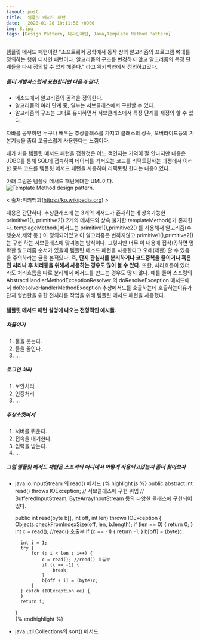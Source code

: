 ```yaml
---
layout: post
title:  템플릿 메서드 패턴
date:   2020-01-28 10:11:50 +0900
img: 8.jpg
tags: [Design Pattern, 디자인패턴, Java,Template Method Pattern]
---
```

템플릿 메서드 패턴이란 "소프트웨어 공학에서 동작 상의 알고리즘의 프로그램 뼈대를 정의하는 행위 디자인 패턴이다. 알고리즘의 구조를 변경하지 않고 알고리즘의 특정 단계들을 다시 정의할 수 있게 해준다." 라고 위키백과에서 정의하고있다.
##### 좀더 개발자스럽게 표현한다면 다음과 같다. 
* 메소드에서 알고리즘의 골격을 정의한다.
* 알고리즘의 여러 단계 중, 일부는 서브클래스에서 구현할 수 있다.
* 알고리즘의 구조는 그대로 유지하면서 서브클래스에서 특정 단계를 재정의 할 수 있다.

자바를 공부하면 누구나 배우는 추상클래스를 가지고 클래스의 상속, 오버라이드등의 기본기능을 좀더 고급스럽게 사용한다는 느낌이다.

내가 처음 템플릿 메서드 패턴을 접한것은 어느 책인지는 기억이 잘 안나지만 내용은 JDBC를 통해 SQL에 접속하여 데이터를 가저오는 코드를 리팩토링하는 과정에서 이러한 중복 코드를 템플릿 메서드 패턴을 사용하여 리팩토링 한다는 내용이였다.


아래 그림은 템플릿 메서드 패턴에대한 UML이다. 
![Template Method design pattern.]({{site.baseurl}}/images/pages/20200128/templatemethodpattern_01.jpg)

< 출처:위키백과(https://ko.wikipedia.org) >

내용은 간단하다. 추상클래스에 는 3개의 메서드가 존재하는데 상속가능한 primitive1(), primitive2() 2개의 메서드와 상속 불가한 templateMethod()가 존재한다.
templageMethod()메서드는 primitive1(),primitive2() 를 사용해서 알고리즘(수행순서,제약 등.) 이 정의되어있고 이 알고리즘은 변하지않고 primitive1(),primitive2()는 구현 하는 서브클래스에 맞겨놓는 방식이다. 그렇지만 너무 이 내용에 집착(?)하면 명확한 알고리즘 순서가 있을때 템플릿 메소드 패턴을 사용한다고 오해(제한) 할 수 있음을 주의하라는 글을 본적있다.
즉, <strong> 단지 관심사를 분리하거나 코드중복을 줄이거나 혹은 전 처리나 후 처리등을 위해서 사용하는 경우도 많이 볼 수 있다.</strong>
또한, 처리흐름이 있더라도 처리흐름을 따로 분리해서 메서드를 만드는 경우도 많지 않다.
예를 들어 스프링의 AbstractHandlerMethodExceptionResolver 의 doResolveException 메서드에서 doResolveHandlerMethodException 추상메서드를 호출하는데 호출하는이유가 단지 형변한을 위한 전처리를 작업을 위해 템플릿 메서드 패턴을 사용했다.

#### 템플릿 메서드 패턴 설명에 나오는 전형적인 예시들.
##### 차끓이기 
1. 물을 붓는다.
2. 물을 끓인다.
3. ...

##### 로그인 처리
1. 보안처리
2. 인증처리 
3. ...

##### 추상소켓버서
1. 서버를 뛰운다.
2. 접속을 대기한다.
3. 입력을 받는다.
4. ...


##### <Strong> 그럼 템플릿 메서드 패턴은 스프리의 어디에서 어떻게 사용되고있는지 좀더 찾아보자</Strong>
* java.io.InputStream 의 read() 메서드
{% highlight js %}
    public abstract int read() throws IOException;  // 서브클래스에 구현 위임 
    // BufferedInputStream, ByteArrayInputStream 등의 다양한 클래스에 구현되어있다.
    
    public int read(byte b[], int off, int len) throws IOException {
        Objects.checkFromIndexSize(off, len, b.length);
        if (len == 0) {
            return 0;
        }
        int c = read();  //read() 호출부
        if (c == -1) {
            return -1;
        }
        b[off] = (byte)c;

        int i = 1;
        try {
            for (; i < len ; i++) {
                c = read(); //read() 호출부
                if (c == -1) {
                    break;
                }
                b[off + i] = (byte)c;
            }
        } catch (IOException ee) {
        }
        return i;
    }  
{% endhighlight %}
* java.util.Collections의 sort() 메서드



